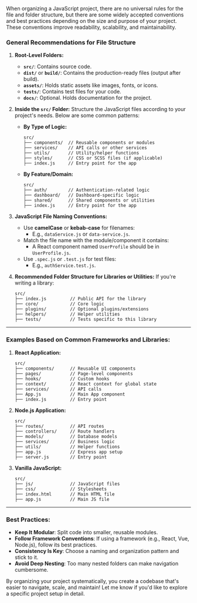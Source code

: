 When organizing a JavaScript project, there are no universal rules for the file and folder structure, but there are some widely accepted conventions and best practices depending on the size and purpose of your project. These conventions improve readability, scalability, and maintainability.

### General Recommendations for File Structure

1. **Root-Level Folders:**
   - **`src/`**: Contains source code.
   - **`dist/`** or **`build/`**: Contains the production-ready files (output after build).
   - **`assets/`**: Holds static assets like images, fonts, or icons.
   - **`tests/`**: Contains test files for your code.
   - **`docs/`**: Optional. Holds documentation for the project.

2. **Inside the `src/` Folder:**
   Structure the JavaScript files according to your project's needs. Below are some common patterns:

   - **By Type of Logic:**
     ```
     src/
     ├── components/  // Reusable components or modules
     ├── services/    // API calls or other services
     ├── utils/       // Utility/helper functions
     ├── styles/      // CSS or SCSS files (if applicable)
     ├── index.js     // Entry point for the app
     ```

   - **By Feature/Domain:**
     ```
     src/
     ├── auth/        // Authentication-related logic
     ├── dashboard/   // Dashboard-specific logic
     ├── shared/      // Shared components or utilities
     ├── index.js     // Entry point for the app
     ```

3. **JavaScript File Naming Conventions:**
   - Use **camelCase** or **kebab-case** for filenames:
     - E.g., `dataService.js` or `data-service.js`.
   - Match the file name with the module/component it contains:
     - A React component named `UserProfile` should be in `UserProfile.js`.
   - Use `.spec.js` or `.test.js` for test files:
     - E.g., `authService.test.js`.

4. **Recommended Folder Structure for Libraries or Utilities:**
   If you're writing a library:
   ```
   src/
   ├── index.js         // Public API for the library
   ├── core/            // Core logic
   ├── plugins/         // Optional plugins/extensions
   ├── helpers/         // Helper utilities
   ├── tests/           // Tests specific to this library
   ```

---

### Examples Based on Common Frameworks and Libraries:

1. **React Application:**
   ```
   src/
   ├── components/      // Reusable UI components
   ├── pages/           // Page-level components
   ├── hooks/           // Custom hooks
   ├── context/         // React context for global state
   ├── services/        // API calls
   ├── App.js           // Main App component
   ├── index.js         // Entry point
   ```

2. **Node.js Application:**
   ```
   src/
   ├── routes/          // API routes
   ├── controllers/     // Route handlers
   ├── models/          // Database models
   ├── services/        // Business logic
   ├── utils/           // Helper functions
   ├── app.js           // Express app setup
   ├── server.js        // Entry point
   ```

3. **Vanilla JavaScript:**
   ```
   src/
   ├── js/              // JavaScript files
   ├── css/             // Stylesheets
   ├── index.html       // Main HTML file
   ├── app.js           // Main JS file
   ```

---

### Best Practices:
- **Keep It Modular**: Split code into smaller, reusable modules.
- **Follow Framework Conventions**: If using a framework (e.g., React, Vue, Node.js), follow its best practices.
- **Consistency Is Key**: Choose a naming and organization pattern and stick to it.
- **Avoid Deep Nesting**: Too many nested folders can make navigation cumbersome.

By organizing your project systematically, you create a codebase that's easier to navigate, scale, and maintain! Let me know if you'd like to explore a specific project setup in detail.
